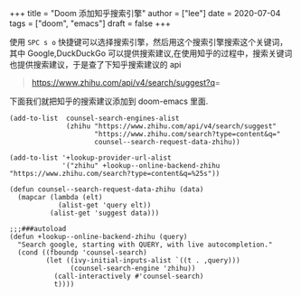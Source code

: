 +++
title = "Doom 添加知乎搜索引擎"
author = ["lee"]
date = 2020-07-04
tags = ["doom", "emacs"]
draft = false
+++

使用 `SPC s o` 快捷键可以选择搜索引擎，然后用这个搜索引擎搜索这个关键词，  
其中 Google,DuckDuckGo 可以提供搜索建议,在使用知乎的过程中，搜索关键词  
也提供搜索建议，于是查了下知乎搜索建议的 api  

> <https://www.zhihu.com/api/v4/search/suggest?q>=  

下面我们就把知乎的搜索建议添加到 doom-emacs 里面.  

```emacs-lisp
(add-to-list  counsel-search-engines-alist
              (zhihu "https://www.zhihu.com/api/v4/search/suggest"
                     "https://www.zhihu.com/search?type=content&q="
                     counsel--search-request-data-zhihu))

(add-to-list '+lookup-provider-url-alist
             '("zhihu" +lookup--online-backend-zhihu "https://www.zhihu.com/search?type=content&q=%25s"))

(defun counsel--search-request-data-zhihu (data)
  (mapcar (lambda (elt)
            (alist-get 'query elt))
          (alist-get 'suggest data)))

;;;###autoload
(defun +lookup--online-backend-zhihu (query)
  "Search google, starting with QUERY, with live autocompletion."
  (cond ((fboundp 'counsel-search)
         (let ((ivy-initial-inputs-alist `((t . ,query)))
               (counsel-search-engine 'zhihu))
           (call-interactively #'counsel-search)
           t))))
```
